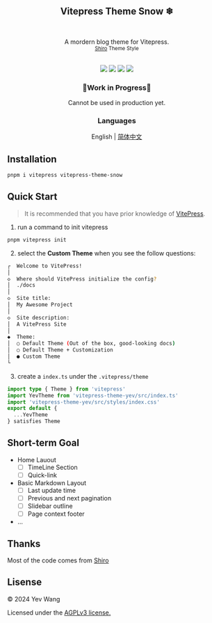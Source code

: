 <p align="center">
  <h2 align="center">Vitepress Theme Snow ❄</h2>
  <br />
  <p align="center">
    A mordern blog theme for Vitepress.
    <br />
    <small align="center"><a href="https://github.com/innei/Shiro">Shiro</a> Theme Style</small>
    <br />
    <br />
  </p>
</p>

<p align="center">
   <span>
      <img src="https://img.shields.io/badge/vuejs-%2335495e.svg?style=Plastic&logo=vuedotjs&logoColor=%234FC08D"/>
   </span>
   <span>
      <img src="https://img.shields.io/badge/typescript-%23007ACC.svg?style=Plastice&logo=typescript&logoColor=white"/>
   </span>
   <span>
      <img src="https://img.shields.io/badge/RollupJS-ef3335?style=Plastic&logo=rollup.js&logoColor=white"/>
    </span>
   <span>
      <img src="https://img.shields.io/badge/tailwindcss-%2338B2AC.svg?style=Plastic&logo=tailwind-css&logoColor=white"/>
    </span>
</p>

<p align="center">
 <h3 align="center">🚧Work in Progress🚧</h3>
 <p align="center">Cannot be used in production yet.</p>
</p>

<h3 align="center">Languages</h3>
<p align="center"> English | <a href="./readme_cn.md">简体中文</a></p>

## Installation

```sh
pnpm i vitepress vitepress-theme-snow
```

## Quick Start

> It is recommended that you have prior knowledge of [VitePress](https://vitepress.dev/guide/getting-started).

1. run a command to init vitepress
   
```sh
pnpm vitepress init
```

2. select the **Custom Theme** when you see the follow questions:
   
```sh
┌  Welcome to VitePress!
│
◇  Where should VitePress initialize the config?
│  ./docs
│
◇  Site title:
│  My Awesome Project
│
◇  Site description:
│  A VitePress Site
│
◆  Theme:
│  ○ Default Theme (Out of the box, good-looking docs)
│  ○ Default Theme + Customization
│  ● Custom Theme
└
```
3. create a `index.ts` under the `.vitepress/theme`

```typescript
import type { Theme } from 'vitepress'
import YevTheme from 'vitepress-theme-yev/src/index.ts'
import 'vitepress-theme-yev/src/styles/index.css'
export default {
  ...YevTheme
} satisfies Theme

```

## Short-term Goal

- Home Lauout
  + [ ] TimeLine Section
  + [ ] Quick-link
- Basic Markdown Layout
  + [ ] Last update time
  + [ ] Previous and next pagination
  + [ ] Slidebar outline
  + [ ] Page context footer
- ...

## Thanks

Most of the code comes from [Shiro](https://github.com/innei/Shiro)

## Lisense

&copy; 2024 Yev Wang

Licensed under the [AGPLv3 license.](https://github.com/wangyewei/vitepress-theme-yev/blob/main/LICENSE)
